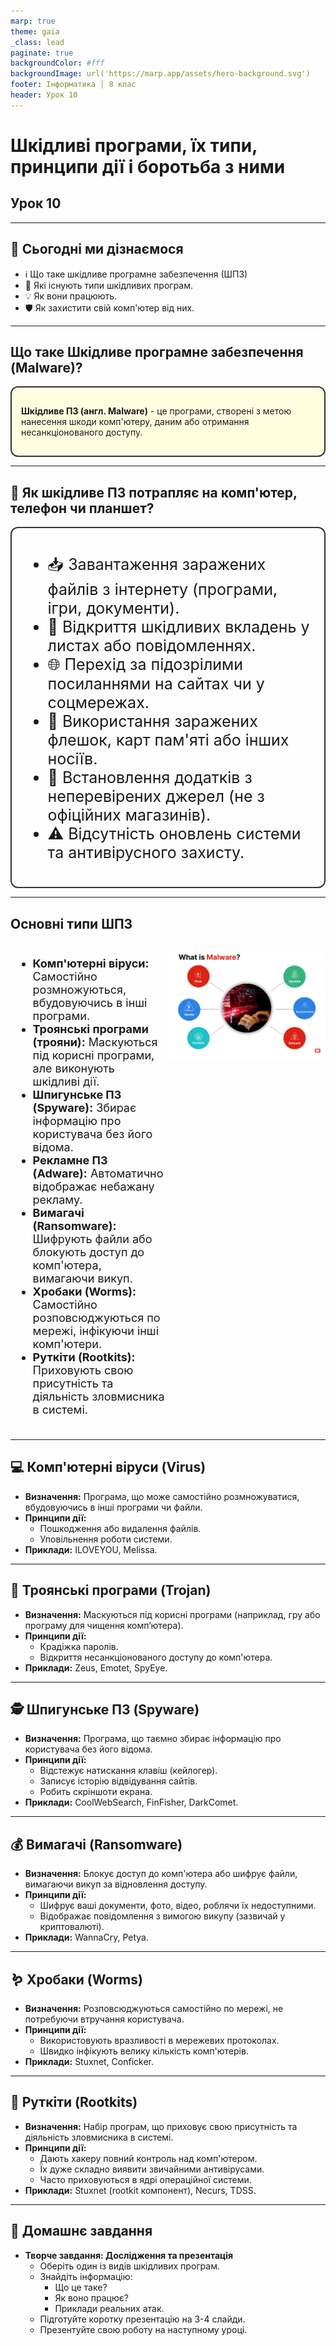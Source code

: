 ```yaml
---
marp: true
theme: gaia
_class: lead
paginate: true
backgroundColor: #fff
backgroundImage: url('https://marp.app/assets/hero-background.svg')
footer: Інформатика | 8 клас
header: Урок 10
---
```


<style>

.grid-container {
  display: grid;
  grid-template-columns: 50% 50%;
  align-items: start;
}
.text-left {
  text-align: left;
  padding: 5px;
}
.image-center {
  max-width: 100%; /* Ensures the image scales within its space */
  height: auto;
  text-align: center;
  display: flex;
  align-items: center;
  justify-content: center;
}

.text-large {
  font-size: 40px;
}

.text-medium {
  font-size: 30px;
}

.text-medium-small {
  font-size: 25px;
}

.text-small {
  font-size: 18px;
}

.text-tiny {
  font-size: 14px;
}

.card {
  border: 2px solid #333;
  border-radius: 12px;
  padding: 15px;
}

.important-to-remember {
    background-color: lightyellow;
}

</style>

# **Шкідливі програми, їх типи, принципи дії і боротьба з ними**

## Урок 10

---

## 🎯 Сьогодні ми дізнаємося

- ℹ️ Що таке шкідливе програмне забезпечення (ШПЗ)
- 🧪 Які існують типи шкідливих програм.
- 💡 Як вони працюють.
- 🛡️ Як захистити свій комп'ютер від них.

---

## Що таке Шкідливе програмне забезпечення (Malware)?

<div class="card important-to-remember">

**Шкідливе ПЗ (англ. Malware)** - це програми, створені з метою нанесення шкоди комп'ютеру, даним або отримання несанкціонованого доступу.

</div>

---

## 🚨 Як шкідливе ПЗ потрапляє на комп'ютер, телефон чи планшет?

<div class="card text-medium-small">

- 📥 Завантаження заражених файлів з інтернету (програми, ігри, документи).
- 📧 Відкриття шкідливих вкладень у листах або повідомленнях.
- 🌐 Перехід за підозрілими посиланнями на сайтах чи у соцмережах.
- 💾 Використання заражених флешок, карт пам'яті або інших носіїв.
- 📲 Встановлення додатків з неперевірених джерел (не з офіційних магазинів).
- ⚠️ Відсутність оновлень системи та антивірусного захисту.

</div>

---

## Основні типи ШПЗ

<div class="grid-container">
<div class="text-left text-small">

- **Комп'ютерні віруси:** Самостійно розмножуються, вбудовуючись в інші програми.
- **Троянські програми (трояни):** Маскуються під корисні програми, але виконують шкідливі дії.
- **Шпигунське ПЗ (Spyware):** Збирає інформацію про користувача без його відома.
- **Рекламне ПЗ (Adware):** Автоматично відображає небажану рекламу.
- **Вимагачі (Ransomware):** Шифрують файли або блокують доступ до комп'ютера, вимагаючи викуп.
- **Хробаки (Worms):** Самостійно розповсюджуються по мережі, інфікуючи інші комп'ютери.
- **Руткіти (Rootkits):** Приховують свою присутність та діяльність зловмисника в системі.

</div>
<div class="image-center">

![w:600px](./assets/10/what-is-malware.png)

</div>
</div>

---

## 💻 Комп'ютерні віруси (Virus)

- **Визначення:** Програма, що може самостійно розмножуватися, вбудовуючись в інші програми чи файли.
- **Принципи дії:**
  - Пошкодження або видалення файлів.
  - Уповільнення роботи системи.
- **Приклади:** ILOVEYOU, Melissa.

---

## 🐎 Троянські програми (Trojan)

- **Визначення:** Маскуються під корисні програми (наприклад, гру або програму для чищення комп’ютера).
- **Принципи дії:**
  - Крадіжка паролів.
  - Відкриття несанкціонованого доступу до комп'ютера.
- **Приклади:** Zeus, Emotet, SpyEye.

---

## 🕵️ Шпигунське ПЗ (Spyware)

- **Визначення:** Програма, що таємно збирає інформацію про користувача без його відома.
- **Принципи дії:**
  - Відстежує натискання клавіш (кейлогер).
  - Записує історію відвідування сайтів.
  - Робить скріншоти екрана.
- **Приклади:** CoolWebSearch, FinFisher, DarkComet.

---

## 💰 Вимагачі (Ransomware)

- **Визначення:** Блокує доступ до комп'ютера або шифрує файли, вимагаючи викуп за відновлення доступу.
- **Принципи дії:**
  - Шифрує ваші документи, фото, відео, роблячи їх недоступними.
  - Відображає повідомлення з вимогою викупу (зазвичай у криптовалюті).
- **Приклади:** WannaCry, Petya.

---

## 🪱 Хробаки (Worms)

- **Визначення:** Розповсюджуються самостійно по мережі, не потребуючи втручання користувача.
- **Принципи дії:**
  - Використовують вразливості в мережевих протоколах.
  - Швидко інфікують велику кількість комп'ютерів.
- **Приклади:** Stuxnet, Conficker.

---

## 👻 Руткіти (Rootkits)

- **Визначення:** Набір програм, що приховує свою присутність та діяльність зловмисника в системі.
- **Принципи дії:**
  - Дають хакеру повний контроль над комп'ютером.
  - Їх дуже складно виявити звичайними антивірусами.
  - Часто приховуються в ядрі операційної системи.
- **Приклади:** Stuxnet (rootkit компонент), Necurs, TDSS.

---

## 📝 Домашнє завдання

- **Творче завдання: Дослідження та презентація**
  - Оберіть один із видів шкідливих програм.
  - Знайдіть інформацію:
    - Що це таке?
    - Як воно працює?
    - Приклади реальних атак.
  - Підготуйте коротку презентацію на 3-4 слайди.
  - Презентуйте свою роботу на наступному уроці.
